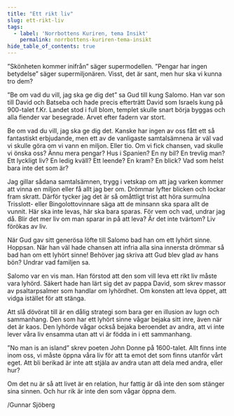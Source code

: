 ```yaml
---
title: "Ett rikt liv"
slug: ett-rikt-liv
tags:
  - label: 'Norrbottens Kuriren, tema Insikt'
    permalink: norrbottens-kuriren-tema-insikt
hide_table_of_contents: true
---
```

”Skönheten kommer inifrån” säger supermodellen. ”Pengar har ingen betydelse” säger supermiljonären. Visst, det är sant, men hur ska vi kunna tro dem?

<!--truncate-->

”Be om vad du vill, jag ska ge dig det” sa Gud till kung Salomo. Han var son till David och Batseba och hade precis efterträtt David som Israels kung på 900-talet f.Kr. Landet stod i full blom, templet skulle snart börja byggas och alla fiender var besegrade. Arvet efter fadern var stort.

Be om vad du vill, jag ska ge dig det. Kanske har ingen av oss fått ett så fantastiskt erbjudande, men ett av de vanligaste samtalsämnena är väl vad vi skulle göra om vi vann en miljon. Eller tio. Om vi fick chansen, vad skulle vi önska oss? Ännu mera pengar? Hus i Spanien? En ny bil? En trevlig man? Ett lyckligt liv? En ledig kväll? Ett leende? En kram? En blick? Vad som helst bara inte det som är?

Jag gillar sådana samtalsämnen, trygg i vetskap om att jag varken kommer att vinna en miljon eller få allt jag ber om. Drömmar lyfter blicken och lockar fram skratt. Därför tycker jag det är så omåttligt trist att höra surmulna Trisslott- eller Bingolottovinnare säga att de minsann ska spara allt de vunnit. Här ska inte levas, här ska bara sparas. För vem och vad, undrar jag då. Blir det mer liv om man sparar in på att leva? Är det inte tvärtom? Liv förökas av liv.

När Gud gav sitt generösa löfte till Salomo bad han om ett lyhört sinne. Hoppsan. När han väl hade chansen att infria alla sina innersta drömmar så bad han om ett lyhört sinne! Behöver jag skriva att Gud blev glad av hans bön? Undrar vad familjen sa.

Salomo var en vis man. Han förstod att den som vill leva ett rikt liv måste vara lyhörd. Säkert hade han lärt sig det av pappa David, som skrev massor av psaltarpsalmer som handlar om lyhördhet. Om konsten att leva öppet, att vidga istället för att stänga.

Att slå dövörat till är en dålig strategi som bara ger en illusion av lugn och sammanhang. Den som har ett lyhört sinne vågar bejaka sitt inre, även när det är kaos. Den lyhörde vågar också bejaka beroendet av andra, att vi inte lever våra liv ensamma utan att vi är födda in i ett sammanhang.

”No man is an island” skrev poeten John Donne på 1600-talet. Allt finns inte inom oss, vi måste öppna våra liv för att ta emot det som finns utanför vårt eget. Att bli berikad är inte att stjäla av andra utan att dela med andra, eller hur?

Om det nu är så att livet är en relation, hur fattig är då inte den som stänger sina sinnen. Och hur rik är inte den som vågar öppna dem.

/Gunnar Sjöberg
